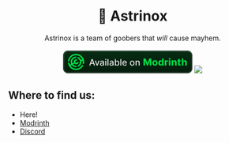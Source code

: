 <h1 align="center">🌙 Astrinox<br></h1>
<p align="center">Astrinox is a team of goobers that <i>will</i> cause mayhem.<br><br>
<a href="https://modrinth.com/organization/astrinox"><img src="https://github.com/intergrav/devins-badges/blob/v3/assets/compact/available/modrinth_46h.png?raw=true"/></a>
<img src="https://github.com/intergrav/devins-badges/blob/v3/assets/compact/unsupported/forge_46h.png?raw=true"/>
</p>

## Where to find us:
- Here!
- [Modrinth](https://modrinth.com/organization/astrinox)
- [Discord](https://discord.gg/EfakaSmBYv)

